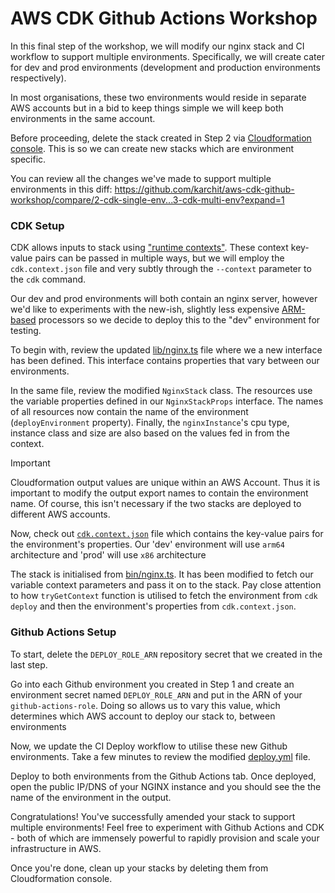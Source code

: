# AWS CDK Github Actions Workshop

In this final step of the workshop, we will modify our nginx stack and CI workflow to support multiple environments. Specifically, we will create cater for dev and prod environments (development and production environments respectively). 

In most organisations, these two environments would reside in separate AWS accounts but in a bid to keep things simple we will keep both environments in the same account.

Before proceeding, delete the stack created in Step 2 via [Cloudformation console](https://ap-southeast-2.console.aws.amazon.com/cloudformation/home). This is so we can create new stacks which are environment specific. 

You can review all the changes we've made to support multiple environments in this diff: https://github.com/karchit/aws-cdk-github-workshop/compare/2-cdk-single-env...3-cdk-multi-env?expand=1

### CDK Setup

CDK allows inputs to stack using ["runtime contexts"](https://docs.aws.amazon.com/cdk/v2/guide/context.html). These context key-value pairs can be passed in multiple ways, but we will employ the `cdk.context.json` file and very subtly through the `--context` parameter to the `cdk` command. 

Our dev and prod environments will both contain an nginx server, however we'd like to experiments with the new-ish, slightly less expensive [ARM-based](https://aws.amazon.com/ec2/graviton/) processors so we decide to deploy this to the "dev" environment for testing. 

To begin with, review the updated [lib/nginx.ts](./nginx/lib/nginx-stack.ts) file where we a new interface has been defined. This interface contains properties that vary between our environments. 

In the same file, review the modified `NginxStack` class. The resources use the variable properties defined in our `NginxStackProps` interface. The names of all resources now contain the name of the environment (`deployEnvironment` property). Finally, the `nginxInstance`'s cpu type, instance class and size are also based on the values fed in from the context. 

> [!IMPORTANT] 
> Cloudformation output values are unique within an AWS Account. Thus it is important to modify the output export names to contain the environment name. Of course, this isn't necessary if the two stacks are deployed to different AWS accounts. 

Now, check out [`cdk.context.json`](./nginx/cdk.context.json) file which contains the key-value pairs for the environment's properties. Our 'dev' environment will use `arm64` architecture and 'prod' will use `x86` architecture 

The stack is initialised from [bin/nginx.ts](./nginx/bin/nginx.ts). It has been modified to fetch our variable context parameters and pass it on to the stack. Pay close attention to how `tryGetContext` function is utilised to fetch the environment from `cdk deploy` and then the environment's properties from `cdk.context.json`. 

### Github Actions Setup

To start, delete the `DEPLOY_ROLE_ARN` repository secret that we created in the last step. 

Go into each Github environment you created in Step 1 and create an environment secret named `DEPLOY_ROLE_ARN` and put in the ARN of your `github-actions-role`. Doing so allows us to vary this value, which determines which AWS account to deploy our stack to, between environments

Now, we update the CI Deploy workflow to utilise these new Github environments. Take a few minutes to review the modified [deploy.yml](./.github/workflows/deploy.yml) file.

Deploy to both environments from the Github Actions tab. Once deployed, open the public IP/DNS of your NGINX instance and you should see the the name of the environment in the output. 

Congratulations! You've successfully amended your stack to support multiple environments! Feel free to experiment with Github Actions and CDK - both of which are immensely powerful to rapidly provision and scale your infrastructure in AWS. 

Once you're done, clean up your stacks by deleting them from Cloudformation console. 
